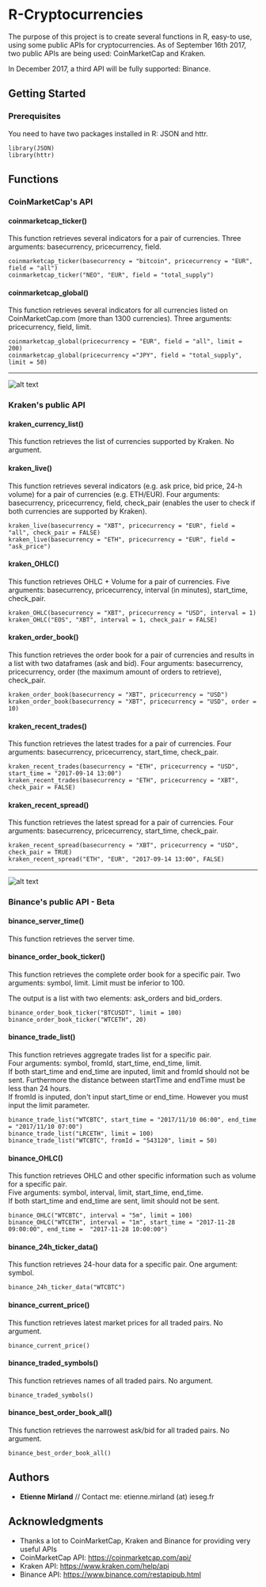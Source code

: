 # R-Cryptocurrencies

The purpose of this project is to create several functions in R, easy-to use, using some public APIs for cryptocurrencies.
As of September 16th 2017, two public APIs are being used: CoinMarketCap and Kraken.

In December 2017, a third API will be fully supported: Binance.

## Getting Started

### Prerequisites

You need to have two packages installed in R: JSON and httr.
```
library(JSON)
library(httr)
```

## Functions
### CoinMarketCap's API
#### coinmarketcap_ticker()
This function retrieves several indicators for a pair of currencies.
Three arguments: basecurrency, pricecurrency, field.

```
coinmarketcap_ticker(basecurrency = "bitcoin", pricecurrency = "EUR", field = "all")
coinmarketcap_ticker("NEO", "EUR", field = "total_supply")
```

#### coinmarketcap_global()
This function retrieves several indicators for all currencies listed on CoinMarketCap.com (more than 1300 currencies).
Three arguments: pricecurrency, field, limit.

```
coinmarketcap_global(pricecurrency = "EUR", field = "all", limit = 200)
coinmarketcap_global(pricecurrency ="JPY", field = "total_supply", limit = 50)
```

---------------------------------------


![alt text](http://bitcoinx.com/wp-content/uploads/2014/02/Kraken.jpg)
### Kraken's public API
#### kraken_currency_list()
This function retrieves the list of currencies supported by Kraken.
No argument.

#### kraken_live()
This function retrieves several indicators (e.g. ask price, bid price, 24-h volume) for a pair of currencies (e.g. ETH/EUR).
Four arguments: basecurrency, pricecurrency, field, check_pair (enables the user to check if both currencies are supported by Kraken).

```
kraken_live(basecurrency = "XBT", pricecurrency = "EUR", field = "all", check_pair = FALSE)
kraken_live(basecurrency = "ETH", pricecurrency = "EUR", field = "ask_price")
```
#### kraken_OHLC()
This function retrieves OHLC + Volume for a pair of currencies.
Five arguments: basecurrency, pricecurrency, interval (in minutes), start_time, check_pair.

```
kraken_OHLC(basecurrency = "XBT", pricecurrency = "USD", interval = 1)
kraken_OHLC("EOS", "XBT", interval = 1, check_pair = FALSE)
```
#### kraken_order_book()
This function retrieves the order book for a pair of currencies and results in a list with two dataframes (ask and bid).
Four arguments: basecurrency, pricecurrency, order (the maximum amount of orders to retrieve), check_pair.
```
kraken_order_book(basecurrency = "XBT", pricecurrency = "USD")
kraken_order_book(basecurrency = "XBT", pricecurrency = "USD", order = 10)
```

#### kraken_recent_trades()
This function retrieves the latest trades for a pair of currencies.
Four arguments: basecurrency, pricecurrency, start_time, check_pair.
```
kraken_recent_trades(basecurrency = "ETH", pricecurrency = "USD", start_time = "2017-09-14 13:00")
kraken_recent_trades(basecurrency = "ETH", pricecurrency = "XBT", check_pair = FALSE)
```

#### kraken_recent_spread()
This function retrieves the latest spread for a pair of currencies.
Four arguments: basecurrency, pricecurrency, start_time, check_pair.
```
kraken_recent_spread(basecurrency = "XBT", pricecurrency = "USD", check_pair = TRUE)
kraken_recent_spread("ETH", "EUR", "2017-09-14 13:00", FALSE)
```

---------------------------------------


![alt text](https://p13.zdassets.com/hc/settings_assets/1938355/115000012391/vDJ3jjZnVdU1CzsxaiuY6w-logo-en_svg-01.svg)

### Binance's public API - Beta
#### binance_server_time()
This function retrieves the server time.

#### binance_order_book_ticker()
This function retrieves the complete order book for a specific pair.
Two arguments: symbol, limit.
Limit must be inferior to 100.

The output is a list with two elements: ask_orders and bid_orders.

```
binance_order_book_ticker("BTCUSDT", limit = 100) 
binance_order_book_ticker("WTCETH", 20) 
```
#### binance_trade_list() 
This function retrieves aggregate trades list for a specific pair. <br />
Four arguments: symbol, fromId, start_time, end_time, limit.<br />
If both start_time and end_time are inputed, limit and fromId should not be sent. Furthermore the distance between startTime and endTime must be less than 24 hours. <br />
If fromId is inputed, don't input start_time or end_time. However you must input the limit parameter.

```
binance_trade_list("WTCBTC", start_time = "2017/11/10 06:00", end_time = "2017/11/10 07:00")
binance_trade_list("LRCETH", limit = 100)
binance_trade_list("WTCBTC", fromId = "543120", limit = 50)
```

#### binance_OHLC()
This function retrieves OHLC and other specific information such as volume for a specific pair.<br />
Five arguments: symbol, interval, limit, start_time, end_time.<br />
If both start_time and end_time are sent, limit should not be sent.<br />

```
binance_OHLC("WTCBTC", interval = "5m", limit = 100)
binance_OHLC("WTCETH", interval = "1m", start_time = "2017-11-28 09:00:00", end_time =  "2017-11-28 10:00:00")
```
#### binance_24h_ticker_data()
This function retrieves 24-hour data for a specific pair.
One argument: symbol.
```
binance_24h_ticker_data("WTCBTC")
```
#### binance_current_price()
This function retrieves latest market prices for all traded pairs.
No argument.
```
binance_current_price()
```

#### binance_traded_symbols()
This function retrieves names of all traded pairs.
No argument.
```
binance_traded_symbols()
```
#### binance_best_order_book_all()
This function retrieves the narrowest ask/bid for all traded pairs.
No argument.
```
binance_best_order_book_all()
```

## Authors

* **Etienne Mirland**  // Contact me: etienne.mirland (at) ieseg.fr
## Acknowledgments

* Thanks a lot to CoinMarketCap, Kraken and Binance for providing very useful APIs
* CoinMarketCap API: https://coinmarketcap.com/api/
* Kraken API: https://www.kraken.com/help/api
* Binance API: https://www.binance.com/restapipub.html 
